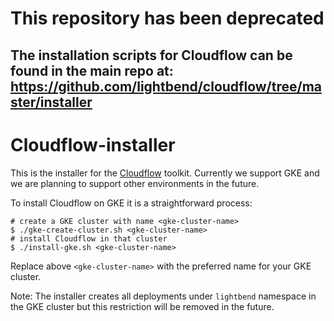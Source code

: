 # This repository has been deprecated
The installation scripts for Cloudflow can be found in the main repo at:
https://github.com/lightbend/cloudflow/tree/master/installer
---

# Cloudflow-installer

This is the installer for the [Cloudflow](https://github.com/lightbend/cloudflow) toolkit. Currently we support GKE and we are planning to support other environments in the future.

To install Cloudflow on GKE it is a straightforward process:

```
# create a GKE cluster with name <gke-cluster-name>
$ ./gke-create-cluster.sh <gke-cluster-name>
# install Cloudflow in that cluster
$ ./install-gke.sh <gke-cluster-name>
```
Replace above `<gke-cluster-name>` with the preferred name for
your GKE cluster.

Note: The installer creates all deployments under `lightbend` namespace in the GKE cluster but this restriction will be removed
in the future.
